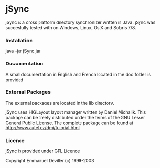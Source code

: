 # jSync 

jSync is a cross platform directory synchronizer written in Java.
jSync was succesfully tested with on Windows, Linux, Os X and Solaris 7/8.

### Installation

java -jar jSync.jar

### Documentation

A small documentation in English and French located in the doc folder is provided 

### External Packages

The external packages are located in the lib directory.

jSync uses HIGLayout layout manager written by Daniel Michalik. This package 
can be freely distributed under the terms of the GNU Lesser General Public 
License. The complete package can be found at 
<http://www.autel.cz/dmi/tutorial.html>


### Licence

jSync is provided under GPL Licence

Copyright Emmanuel Deviller (c) 1999-2003




